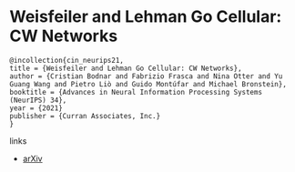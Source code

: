 # Weisfeiler and Lehman Go Cellular: CW Networks

```
@incollection{cin_neurips21,
title = {Weisfeiler and Lehman Go Cellular: CW Networks},
author = {Cristian Bodnar and Fabrizio Frasca and Nina Otter and Yu Guang Wang and Pietro Liò and Guido Montúfar and Michael Bronstein},
booktitle = {Advances in Neural Information Processing Systems (NeurIPS) 34},
year = {2021}
publisher = {Curran Associates, Inc.}
}
```

links
- [arXiv](https://arxiv.org/abs/2106.12575)
